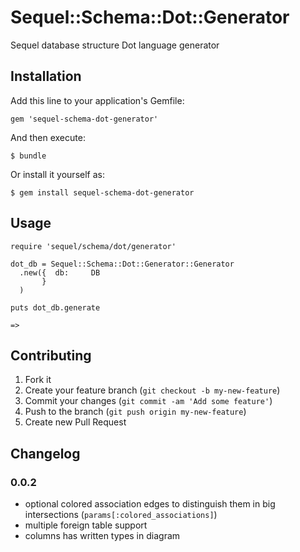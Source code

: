 # Sequel::Schema::Dot::Generator

Sequel database structure Dot language generator

## Installation

Add this line to your application's Gemfile:

    gem 'sequel-schema-dot-generator'

And then execute:

    $ bundle

Or install it yourself as:

    $ gem install sequel-schema-dot-generator

## Usage

    require 'sequel/schema/dot/generator'

    dot_db = Sequel::Schema::Dot::Generator::Generator
      .new({  db:     DB
           }
      )

    puts dot_db.generate

    =>

## Contributing

1. Fork it
2. Create your feature branch (`git checkout -b my-new-feature`)
3. Commit your changes (`git commit -am 'Add some feature'`)
4. Push to the branch (`git push origin my-new-feature`)
5. Create new Pull Request

## Changelog

### 0.0.2
- optional colored association edges to distinguish them in big intersections (`params[:colored_associations]`)
- multiple foreign table support
- columns has written types in diagram